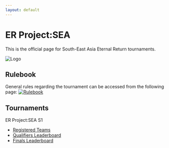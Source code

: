 ```yaml
---
layout: default
---
```


# ER Project:SEA

This is the official page for South-East Asia Eternal Return tournaments.

![Logo](https://kanziebub.github.io/ProjectSEA/assets/images/Project_Sea_Logo.png)

## Rulebook

General rules regarding the tournament can be accessed from the following page: 
[![Rulebook](https://kanziebub.github.io/ProjectSEA/assets/images/mid_rulebook.png)](./rulebook.html)

## Tournaments

ER Project:SEA S1
- [Registered Teams](./season/01/teams.md)
- [Qualifiers Leaderboard](./season/01/qualifiers.md)
- [Finals Leaderboard](./season/01/finals.md)
